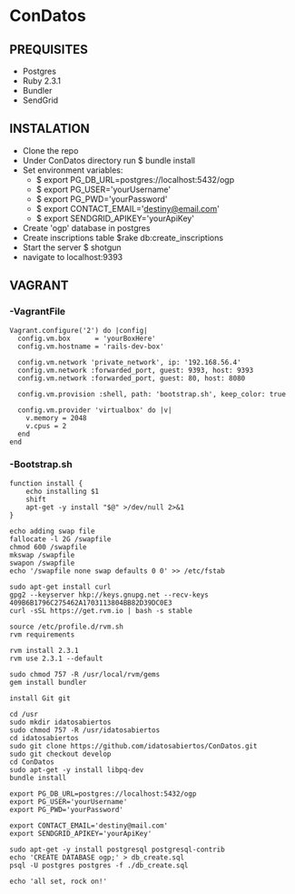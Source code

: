 # ConDatos

## PREQUISITES
- Postgres
- Ruby 2.3.1
- Bundler
- SendGrid

## INSTALATION
- Clone the repo
- Under ConDatos directory run $ bundle install
- Set environment variables:
    - $ export PG_DB_URL=postgres://localhost:5432/ogp
    - $ export PG_USER='yourUsername'
    - $ export PG_PWD='yourPassword'
    - $ export CONTACT_EMAIL='destiny@email.com'
    - $ export SENDGRID_APIKEY='yourApiKey'
- Create 'ogp' database in postgres  
- Create inscriptions table  $rake db:create_inscriptions
- Start the server $ shotgun
- navigate to localhost:9393

## VAGRANT
### -VagrantFile
    Vagrant.configure('2') do |config|
      config.vm.box      = 'yourBoxHere' 
      config.vm.hostname = 'rails-dev-box'

      config.vm.network 'private_network', ip: '192.168.56.4'
      config.vm.network :forwarded_port, guest: 9393, host: 9393
      config.vm.network :forwarded_port, guest: 80, host: 8080

      config.vm.provision :shell, path: 'bootstrap.sh', keep_color: true

      config.vm.provider 'virtualbox' do |v|
        v.memory = 2048
        v.cpus = 2
      end
    end

### -Bootstrap.sh
    function install {
        echo installing $1
        shift
        apt-get -y install "$@" >/dev/null 2>&1
    }

    echo adding swap file
    fallocate -l 2G /swapfile
    chmod 600 /swapfile
    mkswap /swapfile
    swapon /swapfile
    echo '/swapfile none swap defaults 0 0' >> /etc/fstab

    sudo apt-get install curl
    gpg2 --keyserver hkp://keys.gnupg.net --recv-keys 409B6B1796C275462A1703113804BB82D39DC0E3
    curl -sSL https://get.rvm.io | bash -s stable

    source /etc/profile.d/rvm.sh
    rvm requirements

    rvm install 2.3.1
    rvm use 2.3.1 --default 

    sudo chmod 757 -R /usr/local/rvm/gems
    gem install bundler

    install Git git

    cd /usr
    sudo mkdir idatosabiertos
    sudo chmod 757 -R /usr/idatosabiertos
    cd idatosabiertos
    sudo git clone https://github.com/idatosabiertos/ConDatos.git
    sudo git checkout develop
    cd ConDatos
    sudo apt-get -y install libpq-dev
    bundle install

    export PG_DB_URL=postgres://localhost:5432/ogp
    export PG_USER='yourUsername'
    export PG_PWD='yourPassword'

    export CONTACT_EMAIL='destiny@mail.com'
    export SENDGRID_APIKEY='yourApiKey'

    sudo apt-get -y install postgresql postgresql-contrib
    echo 'CREATE DATABASE ogp;' > db_create.sql
    psql -U postgres postgres -f ./db_create.sql

    echo 'all set, rock on!'
